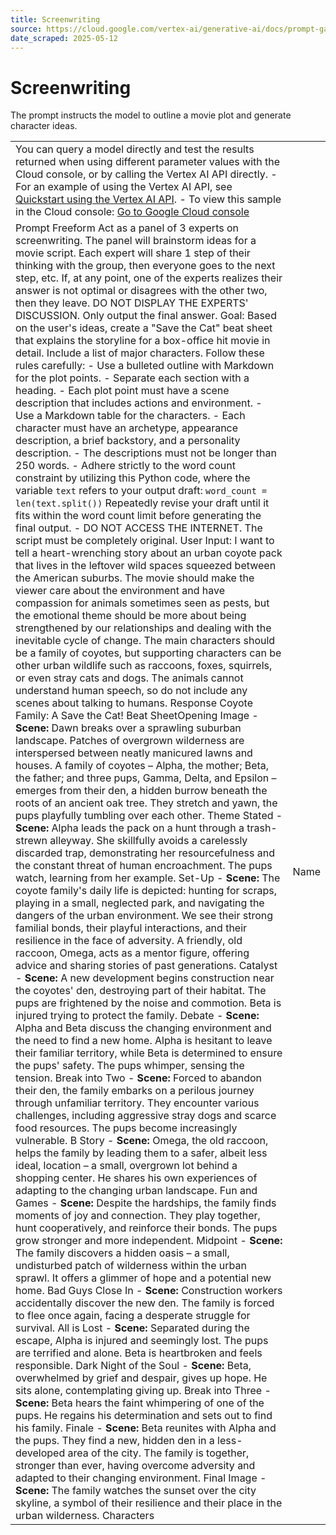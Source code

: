 ```yaml
---
title: Screenwriting
source: https://cloud.google.com/vertex-ai/generative-ai/docs/prompt-gallery/samples/write_and_generate_screenwriting
date_scraped: 2025-05-12
---
```


# Screenwriting 

The prompt instructs the model to outline a movie plot and generate character ideas.

| | |
| --- | --- |
| You can query a model directly and test the results returned when using different parameter values with the Cloud console, or by calling the Vertex AI API directly. - For an example of using the Vertex AI API, see [Quickstart using the Vertex AI API](../../start/quickstarts/api-quickstart.md). - To view this sample in the Cloud console: [Go to Google Cloud console](https://console.cloud.google.com/vertex-ai/generative/language/prompt-examples/Screenwriting) | |
| Prompt Freeform Act as a panel of 3 experts on screenwriting. The panel will brainstorm ideas for a movie script. Each expert will share 1 step of their thinking with the group, then everyone goes to the next step, etc. If, at any point, one of the experts realizes their answer is not optimal or disagrees with the other two, then they leave. DO NOT DISPLAY THE EXPERTS' DISCUSSION. Only output the final answer. Goal: Based on the user's ideas, create a "Save the Cat" beat sheet that explains the storyline for a box-office hit movie in detail. Include a list of major characters. Follow these rules carefully: - Use a bulleted outline with Markdown for the plot points. - Separate each section with a heading. - Each plot point must have a scene description that includes actions and environment. - Use a Markdown table for the characters. - Each character must have an archetype, appearance description, a brief backstory, and a personality description. - The descriptions must not be longer than 250 words. - Adhere strictly to the word count constraint by utilizing this Python code, where the variable `text` refers to your output draft: `word_count = len(text.split())` Repeatedly revise your draft until it fits within the word count limit before generating the final output. - DO NOT ACCESS THE INTERNET. The script must be completely original. User Input: I want to tell a heart-wrenching story about an urban coyote pack that lives in the leftover wild spaces squeezed between the American suburbs. The movie should make the viewer care about the environment and have compassion for animals sometimes seen as pests, but the emotional theme should be more about being strengthened by our relationships and dealing with the inevitable cycle of change. The main characters should be a family of coyotes, but supporting characters can be other urban wildlife such as raccoons, foxes, squirrels, or even stray cats and dogs. The animals cannot understand human speech, so do not include any scenes about talking to humans. Response Coyote Family: A Save the Cat! Beat SheetOpening Image - **Scene:** Dawn breaks over a sprawling suburban landscape. Patches of overgrown wilderness are interspersed between neatly manicured lawns and houses. A family of coyotes – Alpha, the mother; Beta, the father; and three pups, Gamma, Delta, and Epsilon – emerges from their den, a hidden burrow beneath the roots of an ancient oak tree. They stretch and yawn, the pups playfully tumbling over each other. Theme Stated - **Scene:** Alpha leads the pack on a hunt through a trash-strewn alleyway. She skillfully avoids a carelessly discarded trap, demonstrating her resourcefulness and the constant threat of human encroachment. The pups watch, learning from her example. Set-Up - **Scene:** The coyote family's daily life is depicted: hunting for scraps, playing in a small, neglected park, and navigating the dangers of the urban environment. We see their strong familial bonds, their playful interactions, and their resilience in the face of adversity. A friendly, old raccoon, Omega, acts as a mentor figure, offering advice and sharing stories of past generations. Catalyst - **Scene:** A new development begins construction near the coyotes' den, destroying part of their habitat. The pups are frightened by the noise and commotion. Beta is injured trying to protect the family. Debate - **Scene:** Alpha and Beta discuss the changing environment and the need to find a new home. Alpha is hesitant to leave their familiar territory, while Beta is determined to ensure the pups' safety. The pups whimper, sensing the tension. Break into Two - **Scene:** Forced to abandon their den, the family embarks on a perilous journey through unfamiliar territory. They encounter various challenges, including aggressive stray dogs and scarce food resources. The pups become increasingly vulnerable. B Story - **Scene:** Omega, the old raccoon, helps the family by leading them to a safer, albeit less ideal, location – a small, overgrown lot behind a shopping center. He shares his own experiences of adapting to the changing urban landscape. Fun and Games - **Scene:** Despite the hardships, the family finds moments of joy and connection. They play together, hunt cooperatively, and reinforce their bonds. The pups grow stronger and more independent. Midpoint - **Scene:** The family discovers a hidden oasis – a small, undisturbed patch of wilderness within the urban sprawl. It offers a glimmer of hope and a potential new home. Bad Guys Close In - **Scene:** Construction workers accidentally discover the new den. The family is forced to flee once again, facing a desperate struggle for survival. All is Lost - **Scene:** Separated during the escape, Alpha is injured and seemingly lost. The pups are terrified and alone. Beta is heartbroken and feels responsible. Dark Night of the Soul - **Scene:** Beta, overwhelmed by grief and despair, gives up hope. He sits alone, contemplating giving up. Break into Three - **Scene:** Beta hears the faint whimpering of one of the pups. He regains his determination and sets out to find his family. Finale - **Scene:** Beta reunites with Alpha and the pups. They find a new, hidden den in a less-developed area of the city. The family is together, stronger than ever, having overcome adversity and adapted to their changing environment. Final Image - **Scene:** The family watches the sunset over the city skyline, a symbol of their resilience and their place in the urban wilderness. Characters | Name | Archetype | Appearance | Backstory | Personality | | --- | --- | --- | --- | --- | | Alpha | Wise Mother | Lean, grey-muzzled female coyote | Experienced survivor, raised her pups alone after Beta's previous injury | Protective, resourceful, determined, loving | | Beta | Loyal Father | Larger, scarred male coyote | Previously injured, fiercely protective of his family | Strong, caring, sometimes reckless, determined | | Gamma | Curious Pup | Small, playful, light brown pup | Youngest and most adventurous of the pups | Inquisitive, playful, sometimes naive | | Delta | Cautious Pup | Medium-sized, dark brown pup | More reserved than Gamma | Observant, cautious, loyal | | Epsilon | Energetic Pup | Small, reddish-brown pup | The most energetic of the pups | Playful, energetic, easily distracted | | Omega | Wise Mentor | Old, grey raccoon with a missing ear | Lived in the urban environment for many years | Wise, helpful, experienced, slightly cynical | | | | | | --- | --- | | **Model:** | gemini-1.5-flash-002 | | **Temperature:** | 0.2 | | **Max output tokens:** | 8192 | | **TopK:** | 40.0 | | **TopP:** | 0.95 | |